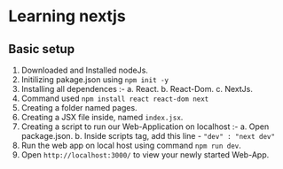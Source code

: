 # Learning nextjs

## Basic setup
  1. Downloaded and Installed nodeJs.
  2. Initilizing pakage.json using `npm init -y`
  3. Installing all dependences :-
    a. React.
    b. React-Dom.
    c. NextJs.
  4. Command used `npm install react react-dom next`
  5. Creating a folder named pages.
  6. Creating a JSX file inside, named `index.jsx`.
  7. Creating a script to run our Web-Application on localhost :-
    a. Open package.json.
    b. Inside scripts tag, add this line - `"dev" : "next dev"`
  8. Run the web app on local host using command `npm run dev`.
  9. Open `http://localhost:3000/` to view your newly started Web-App.
  
